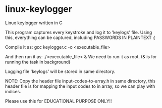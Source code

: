 # linux-keylogger
Linux keylogger written in C

This program captures every keystroke and log it to 'keylogs' file.
Using this, everything can be captured, including PASSWORDS IN PLAINTEXT :)

Compile it as:
gcc keylogger.c -o <executable_file>

And then run it as:
./<executable_file> &
We need to run it as root. 
(& is for running the task in background)

Logging file 'keylogs' will be stored in same directory.

NOTE: Copy the header file input-codes-to-array.h in same directory, this header file is for mapping the input codes to in array, so we can play with indices.

Please use this for EDUCATIONAL PURPOSE ONLY!!
